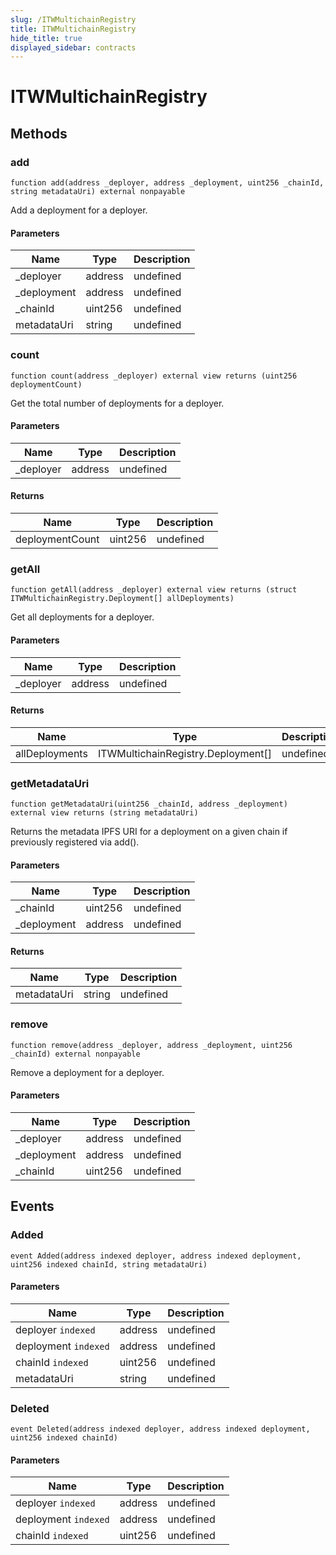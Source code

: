 ```yaml
---
slug: /ITWMultichainRegistry
title: ITWMultichainRegistry
hide_title: true
displayed_sidebar: contracts
---
```


# ITWMultichainRegistry

## Methods

### add

```solidity
function add(address _deployer, address _deployment, uint256 _chainId, string metadataUri) external nonpayable
```

Add a deployment for a deployer.

#### Parameters

| Name         | Type    | Description |
| ------------ | ------- | ----------- |
| \_deployer   | address | undefined   |
| \_deployment | address | undefined   |
| \_chainId    | uint256 | undefined   |
| metadataUri  | string  | undefined   |

### count

```solidity
function count(address _deployer) external view returns (uint256 deploymentCount)
```

Get the total number of deployments for a deployer.

#### Parameters

| Name       | Type    | Description |
| ---------- | ------- | ----------- |
| \_deployer | address | undefined   |

#### Returns

| Name            | Type    | Description |
| --------------- | ------- | ----------- |
| deploymentCount | uint256 | undefined   |

### getAll

```solidity
function getAll(address _deployer) external view returns (struct ITWMultichainRegistry.Deployment[] allDeployments)
```

Get all deployments for a deployer.

#### Parameters

| Name       | Type    | Description |
| ---------- | ------- | ----------- |
| \_deployer | address | undefined   |

#### Returns

| Name           | Type                               | Description |
| -------------- | ---------------------------------- | ----------- |
| allDeployments | ITWMultichainRegistry.Deployment[] | undefined   |

### getMetadataUri

```solidity
function getMetadataUri(uint256 _chainId, address _deployment) external view returns (string metadataUri)
```

Returns the metadata IPFS URI for a deployment on a given chain if previously registered via add().

#### Parameters

| Name         | Type    | Description |
| ------------ | ------- | ----------- |
| \_chainId    | uint256 | undefined   |
| \_deployment | address | undefined   |

#### Returns

| Name        | Type   | Description |
| ----------- | ------ | ----------- |
| metadataUri | string | undefined   |

### remove

```solidity
function remove(address _deployer, address _deployment, uint256 _chainId) external nonpayable
```

Remove a deployment for a deployer.

#### Parameters

| Name         | Type    | Description |
| ------------ | ------- | ----------- |
| \_deployer   | address | undefined   |
| \_deployment | address | undefined   |
| \_chainId    | uint256 | undefined   |

## Events

### Added

```solidity
event Added(address indexed deployer, address indexed deployment, uint256 indexed chainId, string metadataUri)
```

#### Parameters

| Name                 | Type    | Description |
| -------------------- | ------- | ----------- |
| deployer `indexed`   | address | undefined   |
| deployment `indexed` | address | undefined   |
| chainId `indexed`    | uint256 | undefined   |
| metadataUri          | string  | undefined   |

### Deleted

```solidity
event Deleted(address indexed deployer, address indexed deployment, uint256 indexed chainId)
```

#### Parameters

| Name                 | Type    | Description |
| -------------------- | ------- | ----------- |
| deployer `indexed`   | address | undefined   |
| deployment `indexed` | address | undefined   |
| chainId `indexed`    | uint256 | undefined   |
